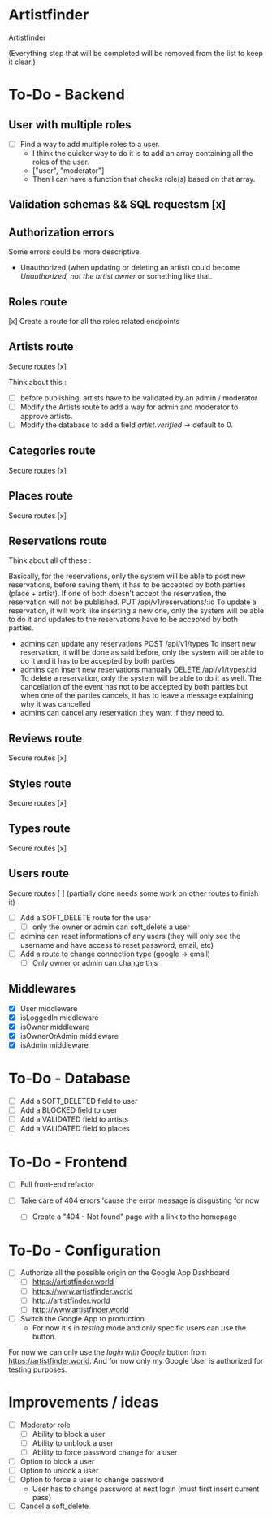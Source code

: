 # Artistfinder
Artistfinder

(Everything step that will be completed will be removed from the list to keep it clear.)

# To-Do - Backend

## User with multiple roles

- [ ] Find a way to add multiple roles to a user.
  - I think the quicker way to do it is to add an array containing all the roles of the user.
  - \["user", "moderator"\]
  - Then I can have a function that checks role(s) based on that array.

## Validation schemas && SQL requestsm [x]

## Authorization errors

Some errors could be more descriptive.

- Unauthorized (when updating or deleting an artist) could become _Unauthorized, not the artist owner_ or something like that.

## Roles route

[x] Create a route for all the roles related endpoints

## Artists route

Secure routes [x]

Think about this :

- [ ] before publishing, artists have to be validated by an admin / moderator
- [ ] Modify the Artists route to add a way for admin and moderator to approve artists.
- [ ] Modify the database to add a field _artist.verified_ -> default to 0.

## Categories route

Secure routes [x]

## Places route

Secure routes [x]

## Reservations route

Think about all of these :

 Basically, for the reservations, only the system will be able to post new reservations, before saving them, it has to be
 accepted by both parties (place + artist). If one of both doesn't accept the reservation, the reservation will not be 
 published.
 PUT /api/v1/reservations/:id
 To update a reservation, it will work like inserting a new one, only the system will be able to do it and updates to the 
 reservations have to be accepted by both parties.
 - admins can update any reservations
 POST /api/v1/types
 To insert new reservation, it will be done as said before, only the system will be able to do it and it has to be
 accepted by both parties
 - admins can insert new reservations manually
 DELETE /api/v1/types/:id
 To delete a reservation, only the system will be able to do it as well. 
 The cancellation of the event has not to be accepted by both parties but when one of the parties cancels, it has to leave
 a message explaining why it was cancelled
 - admins can cancel any reservation they want if they need to.

## Reviews route

Secure routes [x]

## Styles route

Secure routes [x]

## Types route

Secure routes [x]

## Users route

Secure routes [ ] (partially done needs some work on other routes to finish it)

- [ ] Add a SOFT_DELETE route for the user
  - [ ] only the owner or admin can soft_delete a user
- [ ] admins can reset informations of any users (they will only see the username and have access to reset password, email, etc)
- [ ] Add a route to change connection type (google -> email)
  - [ ] Only owner or admin can change this

## Middlewares

- [x] User middleware
- [x] isLoggedIn middleware
- [x] isOwner middleware
- [x] isOwnerOrAdmin middleware
- [x] isAdmin middleware

# To-Do - Database

- [ ] Add a SOFT_DELETED field to user
- [ ] Add a BLOCKED field to user
- [ ] Add a VALIDATED field to artists
- [ ] Add a VALIDATED field to places

# To-Do - Frontend

- [ ] Full front-end refactor

- [ ] Take care of 404 errors 'cause the error message is disgusting for now
  - [ ] Create a "404 - Not found" page with a link to the homepage

# To-Do - Configuration

- [ ] Authorize all the possible origin on the Google App Dashboard 
	- [ ] https://artistfinder.world
	- [ ] https://www.artistfinder.world
	- [ ] http://artistfinder.world
	- [ ] http://www.artistfinder.world

- [ ] Switch the Google App to production
	- For now it's in _testing_ mode and only specific users can use the button.

For now we can only use the _login with Google_ button from https://artistfinder.world.
And for now only my Google User is authorized for testing purposes.

# Improvements / ideas

- [ ] Moderator role
  - [ ] Ability to block a user
  - [ ] Ability to unblock a user
  - [ ] Ability to force password change for a user
- [ ] Option to block a user
- [ ] Option to unlock a user
- [ ] Option to force a user to change password
  - User has to change password at next login (must first insert current pass)
- [ ] Cancel a soft_delete
